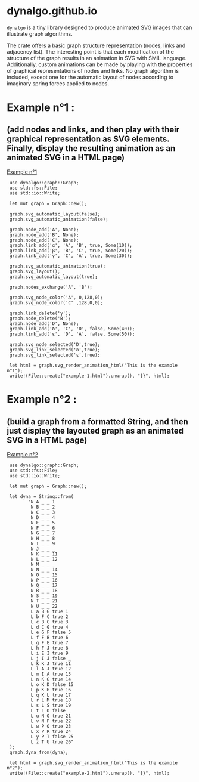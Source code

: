 # dynalgo.github.io

 `dynalgo` is a tiny library designed to produce animated SVG images that can illustrate graph algorithms.

 The crate offers a basic graph structure representation (nodes, links and adjacency list).
 The interesting point is that each modification of the structure of the graph results in an animation in SVG with SMIL language.
 Additionally, custom animations can be made by playing with the properties of graphical representations of nodes and links.
 No graph algorithm is included, except one for the automatic layout of nodes according to imaginary spring forces applied to nodes.


# Example n°1 :
## (add nodes and links, and then play with their graphical representation as SVG elements. Finally, display the resulting animation as an animated SVG in a HTML page)

[Example n°1](./dynalgo/example-1.html)

```
 use dynalgo::graph::Graph;
 use std::fs::File;
 use std::io::Write;

 let mut graph = Graph::new();

 graph.svg_automatic_layout(false);
 graph.svg_automatic_animation(false);

 graph.node_add('A', None);
 graph.node_add('B', None);
 graph.node_add('C', None);
 graph.link_add('α', 'A', 'B', true, Some(10));
 graph.link_add('β', 'B', 'C', true, Some(20));
 graph.link_add('γ', 'C', 'A', true, Some(30));

 graph.svg_automatic_animation(true);
 graph.svg_layout();
 graph.svg_automatic_layout(true);

 graph.nodes_exchange('A', 'B');

 graph.svg_node_color('A', 0,128,0);
 graph.svg_node_color('C' ,128,0,0);

 graph.link_delete('γ');
 graph.node_delete('B');
 graph.node_add('D', None);
 graph.link_add('δ', 'C', 'D', false, Some(40));
 graph.link_add('ε', 'D', 'A', false, Some(50));

 graph.svg_node_selected('D',true);
 graph.svg_link_selected('δ',true);
 graph.svg_link_selected('ε',true);

 let html = graph.svg_render_animation_html("This is the example n°1");
 write!(File::create("example-1.html").unwrap(), "{}", html);
```

# Example n°2 :
## (build a graph from a formatted String, and then just display the layouted graph as an animated SVG in a HTML page)

[Example n°2](./dynalgo/example-2.html)

```
 use dynalgo::graph::Graph;
 use std::fs::File;
 use std::io::Write;

 let mut graph = Graph::new();

 let dyna = String::from(
        "N A _ _ 1
         N B _ _ 2
         N C _ _ 3
         N D _ _ 4
         N E _ _ 5
         N F _ _ 6
         N G _ _ 7
         N H _ _ 8
         N I _ _ 9
         N J _ _ _
         N K _ _ 11
         N L _ _ 12
         N M _ _ _
         N N _ _ 14
         N O _ _ 15
         N P _ _ 16
         N Q _ _ 17
         N R _ _ 18
         N S _ _ 19
         N T _ _ 21
         N U _ _ 22
         L a B G true 1
         L b F C true 2
         L c B C true 3
         L d C G true 4
         L e G F false 5
         L f F B true 6
         L g F E true 7
         L h F J true 8
         L i E I true 9
         L j I J false _
         L k K J true 11
         L l A J true 12
         L m I A true 13
         L n K G true 14
         L o K D false 15
         L p K H true 16
         L q K L true 17
         L r L M true 18
         L s L S true 19
         L t L O false _
         L u N O true 21
         L v N P true 22
         L w P Q true 23
         L x P R true 24
         L y P T false 25
         L z T U true 26"
 );
 graph.dyna_from(dyna);

 let html = graph.svg_render_animation_html("This is the example n°2");
 write!(File::create("example-2.html").unwrap(), "{}", html);
```
